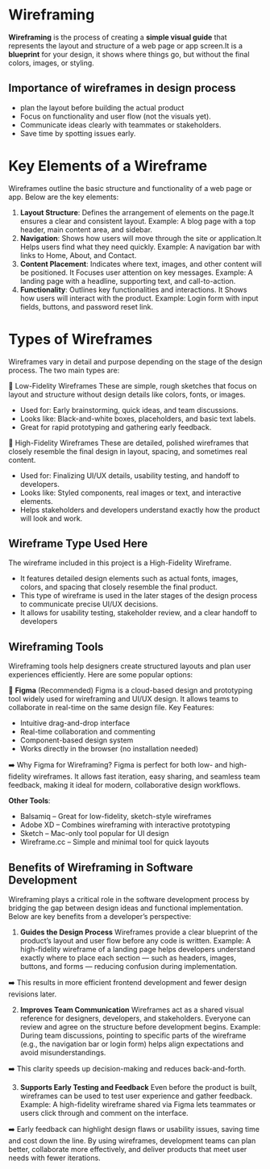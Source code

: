 # Wireframing
**Wireframing** is the process of creating a **simple visual guide** that represents the layout and structure of a web page or app screen.It is a **blueprint** for your design, it shows where things go, but without the final colors, images, or styling.
## Importance of wireframes in design process
- plan the layout before building the actual product
- Focus on functionality and user flow (not the visuals yet).
- Communicate ideas clearly with teammates or stakeholders.
- Save time by spotting issues early.
# Key Elements of a Wireframe
Wireframes outline the basic structure and functionality of a web page or app. Below are the key elements:
1. **Layout Structure**: Defines the arrangement of elements on the page.It ensures a clear and consistent layout.
Example: A blog page with a top header, main content area, and sidebar.
2. **Navigation**: Shows how users will move through the site or application.It Helps users find what they need quickly.
Example: A navigation bar with links to Home, About, and Contact.
3. **Content Placement**: Indicates where text, images, and other content will be positioned. It Focuses user attention on key messages.
Example: A landing page with a headline, supporting text, and call-to-action.
4. **Functionality**: Outlines key functionalities and interactions. It Shows how users will interact with the product.
Example: Login form with input fields, buttons, and password reset link.
 # Types of Wireframes
Wireframes vary in detail and purpose depending on the stage of the design process. The two main types are:

🔹 Low-Fidelity Wireframes
These are simple, rough sketches that focus on layout and structure without design details like colors, fonts, or images.
- Used for: Early brainstorming, quick ideas, and team discussions.
- Looks like: Black-and-white boxes, placeholders, and basic text labels.
- Great for rapid prototyping and gathering early feedback.

🔸 High-Fidelity Wireframes
These are detailed, polished wireframes that closely resemble the final design in layout, spacing, and sometimes real content.
- Used for: Finalizing UI/UX details, usability testing, and handoff to developers.
- Looks like: Styled components, real images or text, and interactive elements.
- Helps stakeholders and developers understand exactly how the product will look and work.
## Wireframe Type Used Here
The wireframe included in this project is a High-Fidelity Wireframe.
- It features detailed design elements such as actual fonts, images, colors, and spacing that closely resemble the final product.
- This type of wireframe is used in the later stages of the design process to communicate precise UI/UX decisions.
- It allows for usability testing, stakeholder review, and a clear handoff to developers
## Wireframing Tools
Wireframing tools help designers create structured layouts and plan user experiences efficiently. Here are some popular options:

🔹 **Figma** (Recommended)
Figma is a cloud-based design and prototyping tool widely used for wireframing and UI/UX design. It allows teams to collaborate in real-time on the same design file.
Key Features:
- Intuitive drag-and-drop interface
- Real-time collaboration and commenting
- Component-based design system
- Works directly in the browser (no installation needed)

➡️ Why Figma for Wireframing?
Figma is perfect for both low- and high-fidelity wireframes. It allows fast iteration, easy sharing, and seamless team feedback, making it ideal for modern, collaborative design workflows.

**Other Tools**:
- Balsamiq – Great for low-fidelity, sketch-style wireframes
- Adobe XD – Combines wireframing with interactive prototyping
- Sketch – Mac-only tool popular for UI design
- Wireframe.cc – Simple and minimal tool for quick layouts
  
## Benefits of Wireframing in Software Development
Wireframing plays a critical role in the software development process by bridging the gap between design ideas and functional implementation. Below are key benefits from a developer’s perspective:

1. **Guides the Design Process**
Wireframes provide a clear blueprint of the product’s layout and user flow before any code is written.
Example:
A high-fidelity wireframe of a landing page helps developers understand exactly where to place each section — such as headers, images, buttons, and forms — reducing confusion during implementation.

➡️ This results in more efficient frontend development and fewer design revisions later.

2. **Improves Team Communication**
Wireframes act as a shared visual reference for designers, developers, and stakeholders. Everyone can review and agree on the structure before development begins.
Example:
During team discussions, pointing to specific parts of the wireframe (e.g., the navigation bar or login form) helps align expectations and avoid misunderstandings.

➡️ This clarity speeds up decision-making and reduces back-and-forth.

3. **Supports Early Testing and Feedback**
Even before the product is built, wireframes can be used to test user experience and gather feedback.
Example:
A high-fidelity wireframe shared via Figma lets teammates or users click through and comment on the interface.

➡️ Early feedback can highlight design flaws or usability issues, saving time and cost down the line.
By using wireframes, development teams can plan better, collaborate more effectively, and deliver products that meet user needs with fewer iterations.

